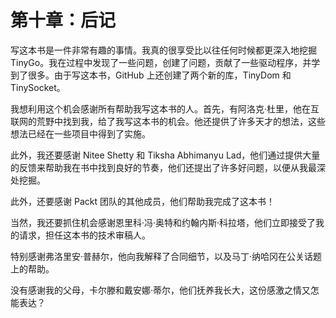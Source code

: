 # 第十章：后记

写这本书是一件非常有趣的事情。我真的很享受比以往任何时候都更深入地挖掘 TinyGo。我在过程中发现了一些问题，创建了问题，贡献了一些驱动程序，并学到了很多。由于写这本书，GitHub 上还创建了两个新的库，TinyDom 和 TinySocket。

我想利用这个机会感谢所有帮助我写这本书的人。首先，有阿洛克·杜里，他在互联网的荒野中找到我，给了我写这本书的机会。他还提供了许多天才的想法，这些想法已经在一些项目中得到了实施。

此外，我还要感谢 Nitee Shetty 和 Tiksha Abhimanyu Lad，他们通过提供大量的反馈来帮助我在书中找到良好的节奏，他们还提出了许多好问题，以便从我最深处挖掘。

此外，还要感谢 Packt 团队的其他成员，他们帮助我完成了这本书！

当然，我还要抓住机会感谢恩里科·冯·奥特和约翰内斯·科拉塔，他们立即接受了我的请求，担任这本书的技术审稿人。

特别感谢弗洛里安·普赫尔，他向我解释了合同细节，以及马丁·纳哈冈在公关话题上的帮助。

没有感谢我的父母，卡尔滕和戴安娜·蒂尔，他们抚养我长大，这份感激之情又怎能表达？
